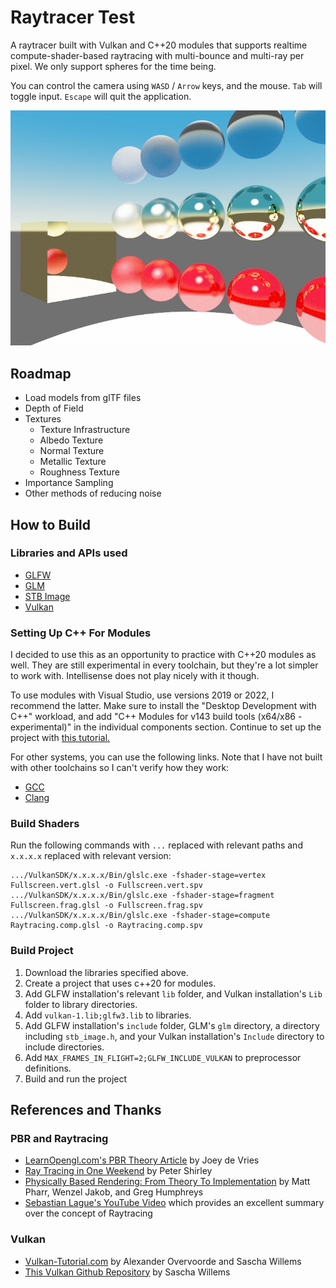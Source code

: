 # Raytracer Test

A raytracer built with Vulkan and C++20 modules that supports realtime compute-shader-based raytracing with multi-bounce and multi-ray per pixel. We only support spheres for the time being.

You can control the camera using `WASD` / `Arrow` keys, and the mouse. `Tab` will toggle input. `Escape` will quit the application.

![A demo image](Demo.jpg "A demo image")

## Roadmap

 * Load models from glTF files
 * Depth of Field
 * Textures
   * Texture Infrastructure
   * Albedo Texture
   * Normal Texture
   * Metallic Texture
   * Roughness Texture
 * Importance Sampling
 * Other methods of reducing noise

## How to Build

### Libraries and APIs used

 * [GLFW](https://www.glfw.org/)
 * [GLM](https://github.com/g-truc/glm)
 * [STB Image](https://github.com/nothings/stb/blob/master/stb_image.h)
 * [Vulkan](https://vulkan.lunarg.com/)

### Setting Up C++ For Modules

I decided to use this as an opportunity to practice with C++20 modules as well. They are still experimental in every toolchain, but they're a lot simpler to work with. Intellisense does not play nicely with it though.

To use modules with Visual Studio, use versions 2019 or 2022, I recommend the latter. Make sure to install the "Desktop Development with C++" workload, and add "C++ Modules for v143 build tools (x64/x86 - experimental)" in the individual components section.
Continue to set up the project with [this tutorial.](https://learn.microsoft.com/en-us/cpp/cpp/modules-cpp?view=msvc-170)

For other systems, you can use the following links. Note that I have not built with other toolchains so I can't verify how they work:
 * [GCC](https://gcc.gnu.org/onlinedocs/gcc/C_002b_002b-Modules.html)
 * [Clang](https://blog.ecosta.dev/en/tech/cpp-modules-with-clang)

### Build Shaders

Run the following commands with `...` replaced with relevant paths and `x.x.x.x` replaced with relevant version:
```
.../VulkanSDK/x.x.x.x/Bin/glslc.exe -fshader-stage=vertex Fullscreen.vert.glsl -o Fullscreen.vert.spv
.../VulkanSDK/x.x.x.x/Bin/glslc.exe -fshader-stage=fragment Fullscreen.frag.glsl -o Fullscreen.frag.spv
.../VulkanSDK/x.x.x.x/Bin/glslc.exe -fshader-stage=compute Raytracing.comp.glsl -o Raytracing.comp.spv
```

### Build Project
 1. Download the libraries specified above. 
 2. Create a project that uses c++20 for modules.
 3. Add GLFW installation's relevant `lib` folder, and Vulkan installation's `Lib` folder to library directories.
 4. Add `vulkan-1.lib;glfw3.lib` to libraries.
 5. Add GLFW installation's `include` folder, GLM's `glm` directory, a directory including `stb_image.h`, and your Vulkan installation's `Include` directory to include directories.
 6. Add `MAX_FRAMES_IN_FLIGHT=2;GLFW_INCLUDE_VULKAN` to preprocessor definitions.
 7. Build and run the project

## References and Thanks

### PBR and Raytracing
 * [LearnOpengl.com's PBR Theory Article](https://learnopengl.com/PBR/Theory) by Joey de Vries
 * [Ray Tracing in One Weekend](https://raytracing.github.io/) by Peter Shirley
 * [Physically Based Rendering: From Theory To Implementation](https://pbr-book.org/) by Matt Pharr, Wenzel Jakob, and Greg Humphreys
 * [Sebastian Lague's YouTube Video](https://www.youtube.com/watch?v=Qz0KTGYJtUk) which provides an excellent summary over the concept of Raytracing

### Vulkan
 * [Vulkan-Tutorial.com](https://vulkan-tutorial.com) by Alexander Overvoorde and Sascha Willems
 * [This Vulkan Github Repository](https://github.com/SaschaWillems/Vulkan) by Sascha Willems
